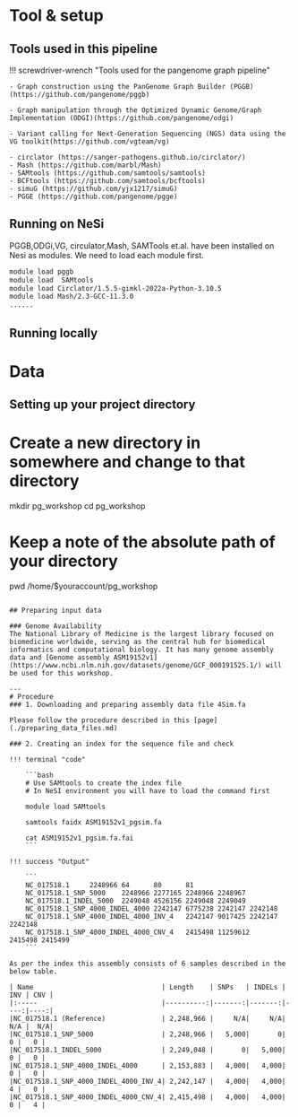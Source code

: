 # Tool & setup

## Tools used in this pipeline


!!! screwdriver-wrench "Tools used for the pangenome graph pipeline"

    - Graph construction using the PanGenome Graph Builder (PGGB) (https://github.com/pangenome/pggb)
    
    - Graph manipulation through the Optimized Dynamic Genome/Graph Implementation (ODGI)(https://github.com/pangenome/odgi)
    
    - Variant calling for Next-Generation Sequencing (NGS) data using the VG toolkit(https://github.com/vgteam/vg)

    - circlator (https://sanger-pathogens.github.io/circlator/)
    - Mash (https://github.com/marbl/Mash)
    - SAMtools (https://github.com/samtools/samtools)
    - BCFtools (https://github.com/samtools/bcftools)
    - simuG (https://github.com/yjx1217/simuG)
    - PGGE (https://github.com/pangenome/pgge)

## Running on NeSi
PGGB,ODGi,VG, circulator,Mash, SAMTools et.al. have been installed on Nesi as modules. We need to load each module first. 
```bash
module load pggb
module load  SAMtools
module load Circlator/1.5.5-gimkl-2022a-Python-3.10.5
module load Mash/2.3-GCC-11.3.0
......

```
## Running locally

# Data
## Setting up your project directory


# Create a new directory in somewhere and change to that directory
mkdir pg_workshop
cd pg_workshop
# Keep a note of the absolute path of your directory
pwd
/home/$youraccount/pg_workshop
```

## Preparing input data

### Genome Availability 
The National Library of Medicine is the largest library focused on biomedicine worldwide, serving as the central hub for biomedical informatics and computational biology. It has many genome assembly data and [Genome assembly ASM19152v1](https://www.ncbi.nlm.nih.gov/datasets/genome/GCF_000191525.1/) will be used for this workshop. 

---
# Procedure 
### 1. Downloading and preparing assembly data file 4Sim.fa

Please follow the procedure described in this [page](./preparing_data_files.md)

### 2. Creating an index for the sequence file and check

!!! terminal "code"

    ```bash
    # Use SAMtools to create the index file
    # In NeSI environment you will have to load the command first
    
    module load SAMtools
    
    samtools faidx ASM19152v1_pgsim.fa 
    
    cat ASM19152v1_pgsim.fa.fai
    ```

!!! success "Output"

    ```
    NC_017518.1     2248966 64      80      81
    NC_017518.1_SNP_5000    2248966 2277165 2248966 2248967
    NC_017518.1_INDEL_5000  2249048 4526156 2249048 2249049
    NC_017518.1_SNP_4000_INDEL_4000 2242147 6775238 2242147 2242148
    NC_017518.1_SNP_4000_INDEL_4000_INV_4   2242147 9017425 2242147 2242148
    NC_017518.1_SNP_4000_INDEL_4000_CNV_4   2415498 11259612        2415498 2415499
    ```
    
As per the index this assembly consists of 6 samples described in the below table. 

| Name                                | Length    | SNPs   | INDELs | INV | CNV |
|:-----                               |----------:|-------:|-------:|----:|----:|
|NC_017518.1 (Reference)              | 2,248,966 |     N/A|     N/A| N/A |  N/A|
|NC_017518.1_SNP_5000                 | 2,248,966 |   5,000|       0|   0 |   0 |
|NC_017518.1_INDEL_5000               | 2,249,048 |       0|   5,000|   0 |   0 |
|NC_017518.1_SNP_4000_INDEL_4000      | 2,153,883 |   4,000|   4,000|   0 |   0 |
|NC_017518.1_SNP_4000_INDEL_4000_INV_4| 2,242,147 |   4,000|   4,000|   4 |   0 |
|NC_017518.1_SNP_4000_INDEL_4000_CNV_4| 2,415,498 |   4,000|   4,000|   0 |   4 |
